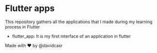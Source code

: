 # Flutter apps

This repository gathers all the applications that I made during my learning process in Flutter

- flutter_app: It is my first interface of an application in flutter

Made with ❤️ by @davidcasr